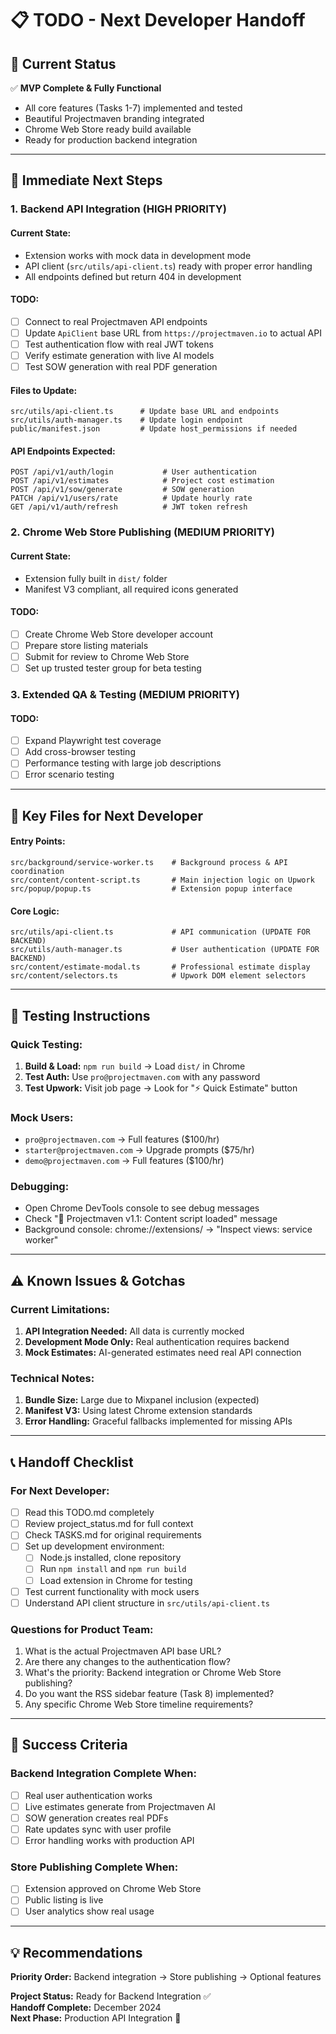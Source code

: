 # 📋 TODO - Next Developer Handoff

## 🎯 **Current Status**
✅ **MVP Complete & Fully Functional**  
- All core features (Tasks 1-7) implemented and tested
- Beautiful Projectmaven branding integrated 
- Chrome Web Store ready build available
- Ready for production backend integration

---

## 🚀 **Immediate Next Steps**

### **1. Backend API Integration (HIGH PRIORITY)**

#### **Current State:**
- Extension works with mock data in development mode
- API client (`src/utils/api-client.ts`) ready with proper error handling
- All endpoints defined but return 404 in development

#### **TODO:**
- [ ] Connect to real Projectmaven API endpoints
- [ ] Update `ApiClient` base URL from `https://projectmaven.io` to actual API
- [ ] Test authentication flow with real JWT tokens  
- [ ] Verify estimate generation with live AI models
- [ ] Test SOW generation with real PDF generation

#### **Files to Update:**
```
src/utils/api-client.ts      # Update base URL and endpoints
src/utils/auth-manager.ts    # Update login endpoint  
public/manifest.json         # Update host_permissions if needed
```

#### **API Endpoints Expected:**
```
POST /api/v1/auth/login           # User authentication
POST /api/v1/estimates            # Project cost estimation
POST /api/v1/sow/generate         # SOW generation  
PATCH /api/v1/users/rate          # Update hourly rate
GET /api/v1/auth/refresh          # JWT token refresh
```

### **2. Chrome Web Store Publishing (MEDIUM PRIORITY)**

#### **Current State:**
- Extension fully built in `dist/` folder
- Manifest V3 compliant, all required icons generated

#### **TODO:**
- [ ] Create Chrome Web Store developer account
- [ ] Prepare store listing materials
- [ ] Submit for review to Chrome Web Store
- [ ] Set up trusted tester group for beta testing

### **3. Extended QA & Testing (MEDIUM PRIORITY)**

#### **TODO:**
- [ ] Expand Playwright test coverage
- [ ] Add cross-browser testing
- [ ] Performance testing with large job descriptions
- [ ] Error scenario testing

---

## 📁 **Key Files for Next Developer**

#### **Entry Points:**
```
src/background/service-worker.ts    # Background process & API coordination
src/content/content-script.ts       # Main injection logic on Upwork
src/popup/popup.ts                  # Extension popup interface
```

#### **Core Logic:**
```
src/utils/api-client.ts             # API communication (UPDATE FOR BACKEND)
src/utils/auth-manager.ts           # User authentication (UPDATE FOR BACKEND)
src/content/estimate-modal.ts       # Professional estimate display
src/content/selectors.ts            # Upwork DOM element selectors
```

---

## 🧪 **Testing Instructions**

### **Quick Testing:**
1. **Build & Load:** `npm run build` → Load `dist/` in Chrome
2. **Test Auth:** Use `pro@projectmaven.com` with any password
3. **Test Upwork:** Visit job page → Look for "⚡ Quick Estimate" button

### **Mock Users:**
- `pro@projectmaven.com` → Full features ($100/hr)
- `starter@projectmaven.com` → Upgrade prompts ($75/hr)  
- `demo@projectmaven.com` → Full features ($100/hr)

### **Debugging:**
- Open Chrome DevTools console to see debug messages
- Check "🚀 Projectmaven v1.1: Content script loaded" message
- Background console: chrome://extensions/ → "Inspect views: service worker"

---

## ⚠️ **Known Issues & Gotchas**

### **Current Limitations:**
1. **API Integration Needed:** All data is currently mocked
2. **Development Mode Only:** Real authentication requires backend
3. **Mock Estimates:** AI-generated estimates need real API connection

### **Technical Notes:**
1. **Bundle Size:** Large due to Mixpanel inclusion (expected)
2. **Manifest V3:** Using latest Chrome extension standards  
3. **Error Handling:** Graceful fallbacks implemented for missing APIs

---

## 📞 **Handoff Checklist**

### **For Next Developer:**
- [ ] Read this TODO.md completely
- [ ] Review project_status.md for full context
- [ ] Check TASKS.md for original requirements
- [ ] Set up development environment:
  - [ ] Node.js installed, clone repository  
  - [ ] Run `npm install` and `npm run build`
  - [ ] Load extension in Chrome for testing
- [ ] Test current functionality with mock users
- [ ] Understand API client structure in `src/utils/api-client.ts`

### **Questions for Product Team:**
1. What is the actual Projectmaven API base URL?
2. Are there any changes to the authentication flow?
3. What's the priority: Backend integration or Chrome Web Store publishing?
4. Do you want the RSS sidebar feature (Task 8) implemented?
5. Any specific Chrome Web Store timeline requirements?

---

## 🎯 **Success Criteria**

### **Backend Integration Complete When:**
- [ ] Real user authentication works
- [ ] Live estimates generate from Projectmaven AI
- [ ] SOW generation creates real PDFs
- [ ] Rate updates sync with user profile
- [ ] Error handling works with production API

### **Store Publishing Complete When:**
- [ ] Extension approved on Chrome Web Store
- [ ] Public listing is live
- [ ] User analytics show real usage

---

## 💡 **Recommendations**

**Priority Order:** Backend integration → Store publishing → Optional features

**Project Status:** Ready for Backend Integration ✅  
**Handoff Complete:** December 2024  
**Next Phase:** Production API Integration 🚀

